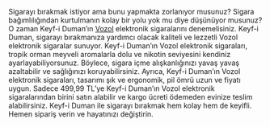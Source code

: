 Sigarayı bırakmak istiyor ama bunu yapmakta zorlanıyor musunuz? Sigara bağımlılığından kurtulmanın kolay bir yolu yok mu diye düşünüyor musunuz?
O zaman Keyf-i Duman’ın <a href="https://keyfiduman.com/urun/vozol-gear-10000-forest-berry-storm" ref="dofollow">Vozol</a> elektronik sigaralarını denemelisiniz.
Keyf-i Duman, sigarayı bırakmanıza yardımcı olacak kaliteli ve lezzetli Vozol elektronik sigaralar sunuyor.
Keyf-i Duman’ın Vozol elektronik sigaraları, tropik orman meyveli aromalarla dolu ve nikotin seviyesini kendiniz ayarlayabiliyorsunuz.
Böylece, sigara içme alışkanlığınızı yavaş yavaş azaltabilir ve sağlığınızı koruyabilirsiniz.
Ayrıca, Keyf-i Duman’ın Vozol elektronik sigaraları, tasarımı şık ve ergonomik, pil ömrü uzun ve fiyatı uygun.
Sadece 499,99 TL’ye Keyf-i Duman’ın Vozol elektronik sigaralarından birini satın alabilir ve kargo ücreti ödemeden evinize teslim alabilirsiniz.
Keyf-i Duman ile sigarayı bırakmak hem kolay hem de keyifli. Hemen sipariş verin ve hayatınızı değiştirin.

